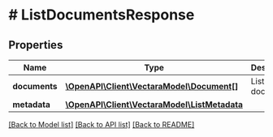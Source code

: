 # # ListDocumentsResponse

## Properties

Name | Type | Description | Notes
------------ | ------------- | ------------- | -------------
**documents** | [**\OpenAPI\Client\VectaraModel\Document[]**](Document.md) | List of documents. | [optional]
**metadata** | [**\OpenAPI\Client\VectaraModel\ListMetadata**](ListMetadata.md) |  | [optional]

[[Back to Model list]](../../README.md#models) [[Back to API list]](../../README.md#endpoints) [[Back to README]](../../README.md)

